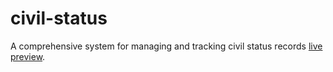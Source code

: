 # civil-status
A comprehensive system for managing and tracking civil status records [live preview](https://mohammedelmehdi.github.io/civil-status).
